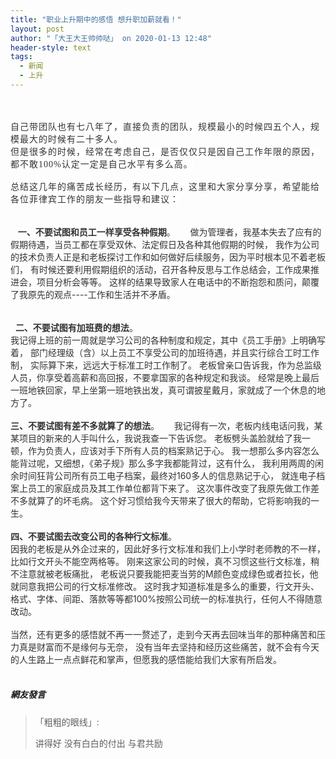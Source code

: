 ```yaml
---
title: "职业上升期中的感悟 想升职加薪就看！"
layout: post
author: "「大王大王帅帅哒」 on 2020-01-13 12:48"
header-style: text
tags:
  - 新闻
  - 上升
---
```


<input type="hidden" value="菲乐园提供">
<br>
<br>
<span style="font-family:Georgia, Times New Roman, Times, serif, 宋体;overflow-wrap: break-word; color: rgb(68, 68, 68); letter-spacing: 1px; background-color: rgb(255, 255, 255);"><span style="color:#333333;overflow-wrap: break-word;">自己带团队也有七八年了，直接负责的团队，规模最小的时候四五个人，规模最大的时候有二十多人。</span></span>
<span style="font-family:Georgia, Times New Roman, Times, serif, 宋体;overflow-wrap: break-word; color: rgb(68, 68, 68); letter-spacing: 1px; background-color: rgb(255, 255, 255);"><span style="color:#333333;overflow-wrap: break-word;"><br></span></span>
<span style="font-family:Georgia, Times New Roman, Times, serif, 宋体;overflow-wrap: break-word; color: rgb(68, 68, 68); letter-spacing: 1px; background-color: rgb(255, 255, 255);"><span style="color:#333333;overflow-wrap: break-word;">但是</span></span><span style="font-family:Georgia, Times New Roman, Times, serif, 宋体;overflow-wrap: break-word; color: rgb(68, 68, 68); letter-spacing: 1px; background-color: rgb(255, 255, 255);"><span style="color:#333333;overflow-wrap: break-word;">很多的时候，经常在考虑自己，是否仅仅只是</span></span><span style="color:#333333;overflow-wrap: break-word; font-family: 微软雅黑; letter-spacing: 1px; background-color: rgb(255, 255, 255);"><span style="font-family:Georgia,;overflow-wrap: break-word;">因自己工作年限的原因，都不敢100%认定一定是自己水平有多么高。</span></span><br style="overflow-wrap: break-word; color: rgb(68, 68, 68); font-family: 微软雅黑; letter-spacing: 1px; white-space: normal; background-color: rgb(255, 255, 255);"><span style="color:#333333;overflow-wrap: break-word; font-family: 微软雅黑; letter-spacing: 1px; background-color: rgb(255, 255, 255);"><span style="font-family:Georgia,;overflow-wrap: break-word;"><br></span></span>
<span style="color:#333333;overflow-wrap: break-word; font-family: 微软雅黑; letter-spacing: 1px; background-color: rgb(255, 255, 255);"><span style="font-family:Georgia,;overflow-wrap: break-word;">总结这几年的痛苦成长经历，有以下几点，这里和大家分享分享，希望能给各位菲律宾工作的朋友一些指导和建议：</span></span><br style="overflow-wrap: break-word; color: rgb(68, 68, 68); font-family: 微软雅黑; letter-spacing: 1px; white-space: normal; background-color: rgb(255, 255, 255);"><span style="color:#333333;overflow-wrap: break-word; font-family: 微软雅黑; letter-spacing: 1px; background-color: rgb(255, 255, 255);"><span style="font-family:Georgia,;overflow-wrap: break-word;"><br style="overflow-wrap: break-word;"></span></span><br style="overflow-wrap: break-word; color: rgb(68, 68, 68); font-family: 微软雅黑; letter-spacing: 1px; white-space: normal; background-color: rgb(255, 255, 255);">
<span style="color:#333333;overflow-wrap: break-word;">&nbsp; &nbsp;<span style="overflow-wrap: break-word; font-weight: 700;">一、不要试图和员工一样享受各种假期</span>。</span>
<span style="color:#333333;overflow-wrap: break-word;">&nbsp; &nbsp;&nbsp;</span>
<span style="color:#333333;overflow-wrap: break-word;">做为管理者，我基本失去了应有的假期待遇，当员工都在享受双休、法定假日及各种其他假期的时候，</span>
<span style="color:#333333;overflow-wrap: break-word;">我作为公司的技术负责人正是和老板探讨工作和如何做好后续服务，因为平时根本见不着老板们，</span>
<span style="color:#333333;overflow-wrap: break-word;">有时候还要利用假期组织的活动，召开各种反思与工作总结会，工作成果推进会，项目分析会等等。</span>
<span style="color:#333333;overflow-wrap: break-word;">这样的结果导致家人在电话中的不断抱怨和质问，颠覆了我原先的观点----工作和生活并不矛盾。</span>
<br style="overflow-wrap: break-word; color: rgb(68, 68, 68); font-family: 微软雅黑; letter-spacing: 1px; white-space: normal; background-color: rgb(255, 255, 255);"><span style="color:#333333;overflow-wrap: break-word; font-family: 微软雅黑; letter-spacing: 1px; background-color: rgb(255, 255, 255);"><span style="font-family:Georgia,;overflow-wrap: break-word;"><br style="overflow-wrap: break-word;"></span></span><br style="overflow-wrap: break-word; color: rgb(68, 68, 68); font-family: 微软雅黑; letter-spacing: 1px; white-space: normal; background-color: rgb(255, 255, 255);">
<span style="color:#333333;overflow-wrap: break-word;">&nbsp;&nbsp;<span style="overflow-wrap: break-word; font-weight: 700;">二、不要试图有加班费的想法</span>。</span>
<span style="color:#333333;overflow-wrap: break-word;"><br></span>
<span style="color:#333333;overflow-wrap: break-word;">我记得上班的前一周就是学习公司的各种制度和规定，其中《员工手册》上明确写着，</span>
<span style="color:#333333;overflow-wrap: break-word;">部门经理级（含）以上员工不享受公司的加班待遇，并且实行综合工时工作制，</span>
<span style="color:#333333;overflow-wrap: break-word;">实际算下来，远远大于标准工时工作制了。</span>
<span style="color:#333333;overflow-wrap: break-word;">老板曾亲口告诉我，作为总监级人员，你享受着高薪和高回报，不要拿国家的各种规定和我谈。</span>
<span style="color:#333333;overflow-wrap: break-word;">经常是晚上最后一班地铁回家，早上坐第一班地铁出发，真可谓披星戴月，家就成了一个休息的地方了。</span>
<br style="overflow-wrap: break-word; color: rgb(68, 68, 68); font-family: 微软雅黑; letter-spacing: 1px; white-space: normal; background-color: rgb(255, 255, 255);"><br style="overflow-wrap: break-word; color: rgb(68, 68, 68); font-family: 微软雅黑; letter-spacing: 1px; white-space: normal; background-color: rgb(255, 255, 255);">
<span style="color:#333333;overflow-wrap: break-word;"><span style="overflow-wrap: break-word; font-weight: 700;">三、不要试图有差不多就算了的想法</span>。</span>
<span style="color:#333333;overflow-wrap: break-word;">&nbsp; &nbsp;&nbsp;</span>
<span style="color:#333333;overflow-wrap: break-word;">我记得有一次，老板内线电话问我，某某项目的新来的人手叫什么，我说我查一下告诉您。</span>
<span style="color:#333333;overflow-wrap: break-word;">老板劈头盖脸就给了我一顿，作为负责人，应该对手下所有人员的档案熟记于心。</span>
<span style="color:#333333;overflow-wrap: break-word;">我一想那么多内容怎么能背过呢，又细想，《弟子规》那么多字我都能背过，这有什么，</span>
<span style="color:#333333;overflow-wrap: break-word;">我利用两周的闲余时间狂背公司所有员工电子档案，最终对160多人的信息熟记于心，</span>
<span style="color:#333333;overflow-wrap: break-word;">就连电子档案上员工的家庭成员及其工作单位都背下来了。</span>
<span style="color:#333333;overflow-wrap: break-word;">这次事件改变了我原先做工作差不多就算了的坏毛病。</span>
<span style="color:#333333;overflow-wrap: break-word;">这个好习惯给我今天带来了很大的帮助，它将影响我的一生。</span>
<br style="overflow-wrap: break-word; color: rgb(68, 68, 68); font-family: 微软雅黑; letter-spacing: 1px; white-space: normal; background-color: rgb(255, 255, 255);"><br style="overflow-wrap: break-word; color: rgb(68, 68, 68); font-family: 微软雅黑; letter-spacing: 1px; white-space: normal; background-color: rgb(255, 255, 255);">
<span style="color:#333333;overflow-wrap: break-word;"><span style="overflow-wrap: break-word; font-weight: 700;">四、不要试图去改变公司的各种行文标准</span>。</span>
<span style="color:#333333;overflow-wrap: break-word;"><br></span>
<span style="color:#333333;overflow-wrap: break-word;">因我的老板是从外企过来的，因此好多行文标准和我们上小学时老师教的不一样，比如行文开头不能空两格等。</span>
<span style="color:#333333;overflow-wrap: break-word;">刚来这家公司的时候，真不习惯这些行文标准，稍不注意就被老板痛批，</span>
<span style="color:#333333;overflow-wrap: break-word;">老板说只要我能把麦当劳的M颜色变成绿色或者拉长，他就同意我把公司的行文标准修改。</span>
<span style="color:#333333;overflow-wrap: break-word;">这时我才知道标准是多么的重要，行文开头、格式、字体、间距、落款等等都100%按照公司统一的标准执行，任何人不得随意改动。</span>
<span style="color:#333333;overflow-wrap: break-word;"><br style="overflow-wrap: break-word;"></span>
<span style="color:#333333;overflow-wrap: break-word;"><br style="overflow-wrap: break-word;"></span>
<span style="color:#333333;overflow-wrap: break-word;">当然，还有更多的感悟就不再一一赘述了，走到今天再去回味当年的那种痛苦和压力真是财富而不是缘何与无奈，</span>
<span style="color:#333333;overflow-wrap: break-word;">没有当年去坚持和经历这些痛苦，就不会有今天的人生路上一点点鲜花和掌声，但愿我的感悟能给我们大家有所启发。</span>
<span style="color:#333333;overflow-wrap: break-word;"><br></span>
<br>

##### 網友發言 
> 「粗粗的眼线」:
> <p>讲得好 没有白白的付出 与君共励</p>


